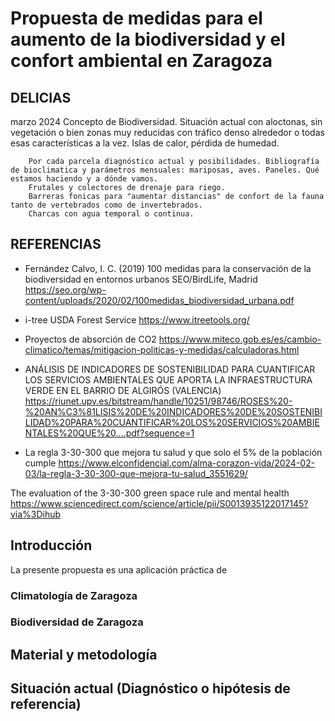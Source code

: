 # Propuesta de medidas para el aumento de la biodiversidad y el confort ambiental en Zaragoza

## DELICIAS
marzo 2024
        Concepto de Biodiversidad. Situación actual con aloctonas, sin vegetación o bien zonas muy reducidas con tráfico denso alrededor o todas esas características a la vez. Islas de calor, pérdida de humedad. 

        Por cada parcela diagnóstico actual y posibilidades. Bibliografía de bioclimatica y parámetros mensuales: mariposas, aves. Paneles. Qué estamos haciendo y a dónde vamos. 
        Frutales y colectores de drenaje para riego. 
        Barreras fonicas para "aumentar distancias" de confort de la fauna tanto de vertebrados como de invertebrados. 
        Charcas con agua temporal o continua. 

## REFERENCIAS

- Fernández Calvo, I. C. (2019) 100 medidas para la
conservación de la biodiversidad en entornos urbanos
SEO/BirdLife, Madrid https://seo.org/wp-content/uploads/2020/02/100medidas_biodiversidad_urbana.pdf

- i-tree  USDA Forest Service https://www.itreetools.org/

- Proyectos de absorción de CO2 https://www.miteco.gob.es/es/cambio-climatico/temas/mitigacion-politicas-y-medidas/calculadoras.html

- ANÁLISIS DE INDICADORES DE SOSTENIBILIDAD PARA
CUANTIFICAR LOS SERVICIOS AMBIENTALES QUE APORTA LA
INFRAESTRUCTURA VERDE EN EL BARRIO DE ALGIRÓS
(VALENCIA) https://riunet.upv.es/bitstream/handle/10251/98746/ROSES%20-%20AN%C3%81LISIS%20DE%20INDICADORES%20DE%20SOSTENIBILIDAD%20PARA%20CUANTIFICAR%20LOS%20SERVICIOS%20AMBIENTALES%20QUE%20....pdf?sequence=1

- La regla 3-30-300 que mejora tu salud y que solo el 5% de la población cumple https://www.elconfidencial.com/alma-corazon-vida/2024-02-03/la-regla-3-30-300-que-mejora-tu-salud_3551629/

The evaluation of the 3-30-300 green space rule and mental health https://www.sciencedirect.com/science/article/pii/S0013935122017145?via%3Dihub

## Introducción
La presente propuesta es una aplicación práctica de 
### Climatología de Zaragoza
### Biodiversidad de Zaragoza
## Material y metodología
## Situación actual (Diagnóstico o hipótesis de referencia)